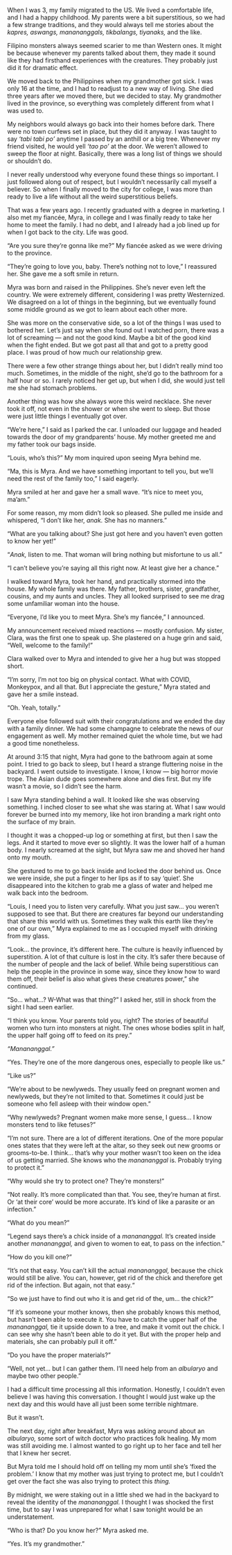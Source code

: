 When I was 3, my family migrated to the US. We lived a comfortable life, and I had a happy childhood. My parents were a bit superstitious, so we had a few strange traditions, and they would always tell me stories about the *kapres, aswangs, manananggals, tikbalangs, tiyanaks,* and the like.

Filipino monsters always seemed scarier to me than Western ones. It might be because whenever my parents talked about them, they made it sound like they had firsthand experiences with the creatures. They probably just did it for dramatic effect.

We moved back to the Philippines when my grandmother got sick. I was only 16 at the time, and I had to readjust to a new way of living. She died three years after we moved there, but we decided to stay. My grandmother lived in the province, so everything was completely different from what I was used to.

My neighbors would always go back into their homes before dark. There were no town curfews set in place, but they did it anyway. I was taught to say *‘tabi tabi po’* anytime I passed by an anthill or a big tree. Whenever my friend visited, he would yell *‘tao po’* at the door. We weren’t allowed to sweep the floor at night. Basically, there was a long list of things we should or shouldn’t do.

I never really understood why everyone found these things so important. I just followed along out of respect, but I wouldn’t necessarily call myself a believer. So when I finally moved to the city for college, I was more than ready to live a life without all the weird superstitious beliefs.

That was a few years ago. I recently graduated with a degree in marketing. I also met my fiancée, Myra, in college and I was finally ready to take her home to meet the family. I had no debt, and I already had a job lined up for when I got back to the city. Life was good.

“Are you sure they’re gonna like me?” My fiancée asked as we were driving to the province.

“They’re going to love you, baby. There’s nothing not to love,” I reassured her. She gave me a soft smile in return.

Myra was born and raised in the Philippines. She’s never even left the country. We were extremely different, considering I was pretty Westernized. We disagreed on a lot of things in the beginning, but we eventually found some middle ground as we got to learn about each other more.

She was more on the conservative side, so a lot of the things I was used to bothered her. Let’s just say when she found out I watched porn, there was a lot of screaming — and not the good kind. Maybe a bit of the good kind when the fight ended. But we got past all that and got to a pretty good place. I was proud of how much our relationship grew.

There were a few other strange things about her, but I didn’t really mind too much. Sometimes, in the middle of the night, she’d go to the bathroom for a half hour or so. I rarely noticed her get up, but when I did, she would just tell me she had stomach problems.

Another thing was how she always wore this weird necklace. She never took it off, not even in the shower or when she went to sleep. But those were just little things I eventually got over.

“We’re here,” I said as I parked the car.  I unloaded our luggage and headed towards the door of my grandparents’ house. My mother greeted me and my father took our bags inside.

“Louis, who’s this?” My mom inquired upon seeing Myra behind me.

“Ma, this is Myra. And we have something important to tell you, but we’ll need the rest of the family too,” I said eagerly.

Myra smiled at her and gave her a small wave. “It’s nice to meet you, ma’am.”

For some reason, my mom didn’t look so pleased. She pulled me inside and whispered, “I don’t like her, *anak.* She has no manners.”

“What are you talking about? She just got here and you haven’t even gotten to know her yet!”

“*Anak,* listen to me. That woman will bring nothing but misfortune to us all.”

“I can’t believe you’re saying all this right now. At least give her a chance.”

I walked toward Myra, took her hand, and practically stormed into the house. My whole family was there. My father, brothers, sister, grandfather, cousins, and my aunts and uncles. They all looked surprised to see me drag some unfamiliar woman into the house.

“Everyone, I’d like you to meet Myra. She’s my fiancée,” I announced.

My announcement received mixed reactions — mostly confusion. My sister, Clara, was the first one to speak up. She plastered on a huge grin and said, “Well, welcome to the family!”

Clara walked over to Myra and intended to give her a hug but was stopped short.

“I’m sorry, I’m not too big on physical contact. What with COVID, Monkeypox, and all that. But I appreciate the gesture,” Myra stated and gave her a smile instead.

“Oh. Yeah, totally.”

Everyone else followed suit with their congratulations and we ended the day with a family dinner. We had some champagne to celebrate the news of our engagement as well. My mother remained quiet the whole time, but we had a good time nonetheless.

At around 3:15 that night, Myra had gone to the bathroom again at some point. I tried to go back to sleep, but I heard a strange fluttering noise in the backyard. I went outside to investigate. I know, I know — big horror movie trope. The Asian dude goes somewhere alone and dies first. But my life wasn’t a movie, so I didn’t see the harm.

I saw Myra standing behind a wall. It looked like she was observing something. I inched closer to see what she was staring at. What I saw would forever be burned into my memory, like hot iron branding a mark right onto the surface of my brain.

I thought it was a chopped-up log or something at first, but then I saw the legs. And it started to move ever so slightly. It was the lower half of a human body. I nearly screamed at the sight, but Myra saw me and shoved her hand onto my mouth.

She gestured to me to go back inside and locked the door behind us. Once we were inside, she put a finger to her lips as if to say ‘quiet’. She disappeared into the kitchen to grab me a glass of water and helped me walk back into the bedroom.

“Louis, I need you to listen very carefully. What you just saw… you weren’t supposed to see that. But there are creatures far beyond our understanding that share this world with us. Sometimes they walk this earth like they’re one of our own,” Myra explained to me as I occupied myself with drinking from my glass.

“Look… the province, it’s different here. The culture is heavily influenced by superstition. A lot of that culture is lost in the city. It’s safer there because of the number of people and the lack of belief. While being superstitious can help the people in the province in some way, since they know how to ward them off, their belief is also what gives these creatures power,” she continued.

“So… what…? W-What was that thing?” I asked her, still in shock from the sight I had seen earlier.

“I think you know. Your parents told you, right? The stories of beautiful women who turn into monsters at night. The ones whose bodies split in half, the upper half going off to feed on its prey.”

*“Manananggal.”*

“Yes. They’re one of the more dangerous ones, especially to people like us.”

“Like us?”

“We’re about to be newlyweds. They usually feed on pregnant women and newlyweds, but they’re not limited to that. Sometimes it could just be someone who fell asleep with their window open.”

“Why newlyweds? Pregnant women make more sense, I guess… I know monsters tend to like fetuses?”

“I’m not sure. There are a lot of different iterations. One of the more popular ones states that they were left at the altar, so they seek out new grooms or grooms-to-be. I think… that’s why your mother wasn’t too keen on the idea of us getting married. She knows who the *manananggal* is. Probably trying to protect it.”

“Why would she try to protect one? They’re monsters!”

“Not really. It’s more complicated than that. You see, they’re human at first. Or ‘at their core’ would be more accurate. It’s kind of like a parasite or an infection.”

“What do you mean?”

“Legend says there’s a chick inside of a *manananggal.* It’s created inside another *manananggal,* and given to women to eat, to pass on the infection.”

“How do you kill one?”

“It’s not that easy. You can’t kill the actual *manananggal,* because the chick would still be alive. You can, however, get rid of the chick and therefore get rid of the infection. But again, not that easy.“

“So we just have to find out who it is and get rid of the, um… the chick?”

“If it’s someone your mother knows, then she probably knows this method, but hasn’t been able to execute it. You have to catch the upper half of the *manananggal,* tie it upside down to a tree, and make it vomit out the chick. I can see why she hasn’t been able to do it yet. But with the proper help and materials, she can probably pull it off.”

“Do you have the proper materials?”

“Well, not yet… but I can gather them. I’ll need help from an *albularyo* and maybe two other people.”

I had a difficult time processing all this information. Honestly, I couldn’t even believe I was having this conversation. I thought I would just wake up the next day and this would have all just been some terrible nightmare.

But it wasn’t.

The next day, right after breakfast, Myra was asking around about an *albularyo,* some sort of witch doctor who practices folk healing. My mom was still avoiding me. I almost wanted to go right up to her face and tell her that I knew her secret.

But Myra told me I should hold off on telling my mom until she’s ‘fixed the problem.’ I know that my mother was just trying to protect me, but I couldn’t get over the fact she was also trying to protect this *thing.*

By midnight, we were staking out in a little shed we had in the backyard to reveal the identity of the *manananggal.* I thought I was shocked the first time, but to say I was unprepared for what I saw tonight would be an understatement.

“Who is that? Do you know her?” Myra asked me.

“Yes. It’s my grandmother.”